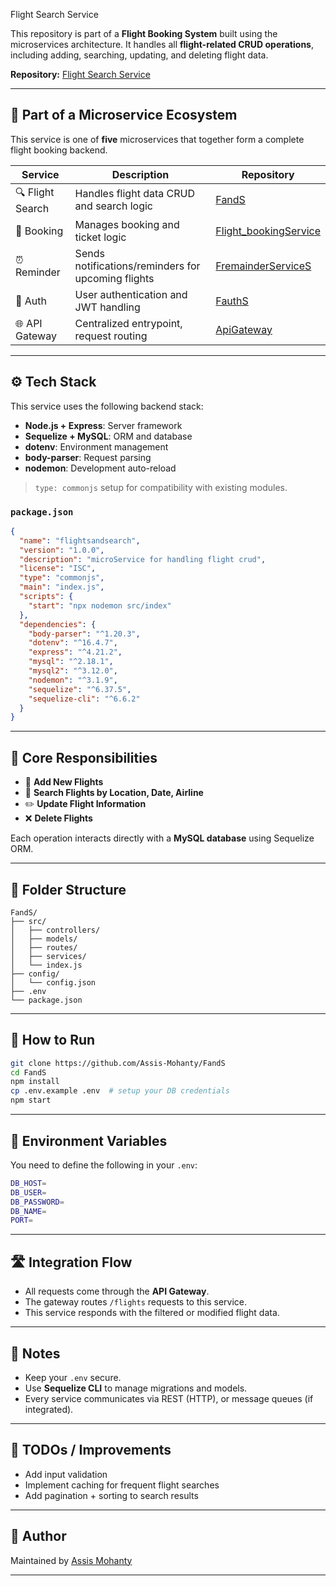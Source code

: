 

Flight Search Service 

This repository is part of a **Flight Booking System** built using the microservices architecture. It handles all **flight-related CRUD operations**, including adding, searching, updating, and deleting flight data.

**Repository:** [Flight Search Service](https://github.com/Assis-Mohanty/FandS)

---

## 🧩 Part of a Microservice Ecosystem

This service is one of **five** microservices that together form a complete flight booking backend.

| Service          | Description                                        | Repository                                                                       |
| ---------------- | -------------------------------------------------- | -------------------------------------------------------------------------------- |
| 🔍 Flight Search | Handles flight data CRUD and search logic          | [FandS](https://github.com/Assis-Mohanty/FandS)                                  |
| 🛒 Booking       | Manages booking and ticket logic                   | [Flight\_bookingService](https://github.com/Assis-Mohanty/Flight_bookingService) |
| ⏰ Reminder       | Sends notifications/reminders for upcoming flights | [FremainderServiceS](https://github.com/Assis-Mohanty/FremainderServiceS)        |
| 🔐 Auth          | User authentication and JWT handling               | [FauthS](https://github.com/Assis-Mohanty/FauthS)                                |
| 🌐 API Gateway   | Centralized entrypoint, request routing            | [ApiGateway](https://github.com/Assis-Mohanty/ApiGateway)                        |

---

## ⚙️ Tech Stack

This service uses the following backend stack:

* **Node.js + Express**: Server framework
* **Sequelize + MySQL**: ORM and database
* **dotenv**: Environment management
* **body-parser**: Request parsing
* **nodemon**: Development auto-reload

> `type: commonjs` setup for compatibility with existing modules.

### `package.json`

```json
{
  "name": "flightsandsearch",
  "version": "1.0.0",
  "description": "microService for handling flight crud",
  "license": "ISC",
  "type": "commonjs",
  "main": "index.js",
  "scripts": {
    "start": "npx nodemon src/index"
  },
  "dependencies": {
    "body-parser": "^1.20.3",
    "dotenv": "^16.4.7",
    "express": "^4.21.2",
    "mysql": "^2.18.1",
    "mysql2": "^3.12.0",
    "nodemon": "^3.1.9",
    "sequelize": "^6.37.5",
    "sequelize-cli": "^6.6.2"
  }
}
```

---

## 🧠 Core Responsibilities

* 🛬 **Add New Flights**
* 🛫 **Search Flights by Location, Date, Airline**
* ✏️ **Update Flight Information**
* ❌ **Delete Flights**

Each operation interacts directly with a **MySQL database** using Sequelize ORM.

---

## 📁 Folder Structure

```
FandS/
├── src/
│   ├── controllers/
│   ├── models/
│   ├── routes/
│   ├── services/
│   └── index.js
├── config/
│   └── config.json
├── .env
└── package.json
```

---

## 🚀 How to Run

```bash
git clone https://github.com/Assis-Mohanty/FandS
cd FandS
npm install
cp .env.example .env  # setup your DB credentials
npm start
```

---

## 🔐 Environment Variables

You need to define the following in your `.env`:

```bash
DB_HOST=
DB_USER=
DB_PASSWORD=
DB_NAME=
PORT=
```

---

## 🛣️ Integration Flow

* All requests come through the **API Gateway**.
* The gateway routes `/flights` requests to this service.
* This service responds with the filtered or modified flight data.

---

## 📌 Notes

* Keep your `.env` secure.
* Use **Sequelize CLI** to manage migrations and models.
* Every service communicates via REST (HTTP), or message queues (if integrated).

---

## 🧪 TODOs / Improvements

* Add input validation
* Implement caching for frequent flight searches
* Add pagination + sorting to search results

---

## 👤 Author

Maintained by [Assis Mohanty](https://github.com/Assis-Mohanty)

---


